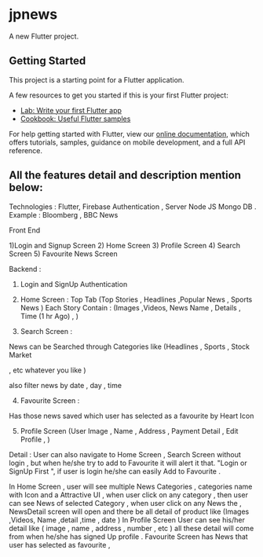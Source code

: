# jpnews

A new Flutter project.

## Getting Started

This project is a starting point for a Flutter application.

A few resources to get you started if this is your first Flutter project:

- [Lab: Write your first Flutter app](https://flutter.dev/docs/get-started/codelab)
- [Cookbook: Useful Flutter samples](https://flutter.dev/docs/cookbook)

For help getting started with Flutter, view our
[online documentation](https://flutter.dev/docs), which offers tutorials,
samples, guidance on mobile development, and a full API reference.

## All the features detail and description mention below:
Technologies : Flutter, Firebase Authentication , Server Node JS Mongo DB .
Example : Bloomberg , BBC News

Front End

1)Login and Signup Screen
2) Home Screen
3) Profile Screen
4) Search Screen
5) Favourite News Screen

Backend :

1) Login and SignUp Authentication
2) Home Screen :
Top Tab (Top Stories , Headlines ,Popular News , Sports News )
Each Story Contain : (Images ,Videos, News Name , Details , Time (1 hr Ago) , )

3) Search Screen :

News can be Searched through Categories like (Headlines , Sports , Stock Market

, etc whatever you like )

also filter news by date , day , time

4) Favourite Screen :

Has those news saved which user has selected as a favourite by Heart Icon

5) Profile Screen (User Image , Name , Address , Payment Detail , Edit Profile , )

Detail : User can also navigate to Home Screen , Search Screen without login , but when he/she try to
add to Favourite it will alert it that. "Login or SignUp First ", if user is login he/she can easily Add to
Favourite .

In Home Screen , user will see multiple News Categories , categories name with Icon and a Attractive UI ,
when user click on any category , then user can see News of selected Category ,
when user click on any News the , NewsDetail screen will open and there be all detail of product like
(Images ,Videos, Name ,detail ,time , date )
In Profile Screen User can see his/her detail like ( image , name , address , number , etc ) all these detail
will come from when he/she has signed Up profile .
Favourite Screen has News that user has selected as favourite ,
